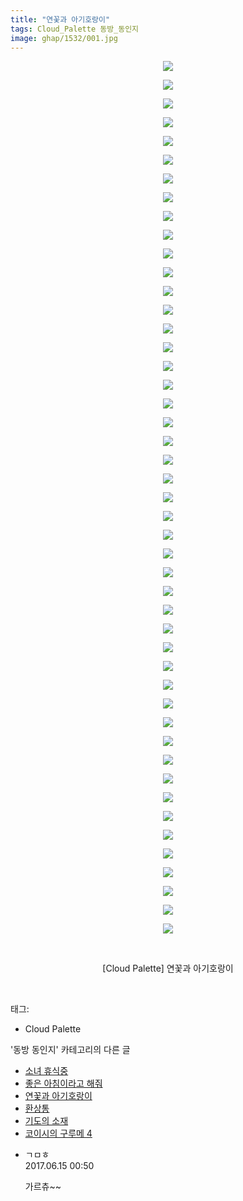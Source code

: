 ```yaml
---
title: "연꽃과 아기호랑이"
tags: Cloud_Palette 동방_동인지
image: ghap/1532/001.jpg
---
```

<div class="article">
<p style="text-align: center; clear: none; float: none;"><img src="{{ site.nasurl }}/ghap/1532/001.jpg"/></p>
<p style="text-align: center; clear: none; float: none;"><img src="{{ site.nasurl }}/ghap/1532/002.jpg"/></p>
<p style="text-align: center; clear: none; float: none;"><img src="{{ site.nasurl }}/ghap/1532/003.jpg"/></p>
<p style="text-align: center; clear: none; float: none;"><img src="{{ site.nasurl }}/ghap/1532/004.jpg"/></p>
<p style="text-align: center; clear: none; float: none;"><img src="{{ site.nasurl }}/ghap/1532/005.jpg"/></p>
<p style="text-align: center; clear: none; float: none;"><img src="{{ site.nasurl }}/ghap/1532/006.jpg"/></p>
<p style="text-align: center; clear: none; float: none;"><img src="{{ site.nasurl }}/ghap/1532/007.jpg"/></p>
<p style="text-align: center; clear: none; float: none;"><img src="{{ site.nasurl }}/ghap/1532/008.jpg"/></p>
<p style="text-align: center; clear: none; float: none;"><img src="{{ site.nasurl }}/ghap/1532/009.jpg"/></p>
<p style="text-align: center; clear: none; float: none;"><img src="{{ site.nasurl }}/ghap/1532/010.jpg"/></p>
<p style="text-align: center; clear: none; float: none;"><img src="{{ site.nasurl }}/ghap/1532/011.jpg"/></p>
<p style="text-align: center; clear: none; float: none;"><img src="{{ site.nasurl }}/ghap/1532/012.jpg"/></p>
<p style="text-align: center; clear: none; float: none;"><img src="{{ site.nasurl }}/ghap/1532/013.jpg"/></p>
<p style="text-align: center; clear: none; float: none;"><img src="{{ site.nasurl }}/ghap/1532/014.jpg"/></p>
<p style="text-align: center; clear: none; float: none;"><img src="{{ site.nasurl }}/ghap/1532/015.jpg"/></p>
<p style="text-align: center; clear: none; float: none;"><img src="{{ site.nasurl }}/ghap/1532/016.jpg"/></p>
<p style="text-align: center; clear: none; float: none;"><img src="{{ site.nasurl }}/ghap/1532/017.jpg"/></p>
<p style="text-align: center; clear: none; float: none;"><img src="{{ site.nasurl }}/ghap/1532/018.jpg"/></p>
<p style="text-align: center; clear: none; float: none;"><img src="{{ site.nasurl }}/ghap/1532/019.jpg"/></p>
<p style="text-align: center; clear: none; float: none;"><img src="{{ site.nasurl }}/ghap/1532/020.jpg"/></p>
<p style="text-align: center; clear: none; float: none;"><img src="{{ site.nasurl }}/ghap/1532/021.jpg"/></p>
<p style="text-align: center; clear: none; float: none;"><img src="{{ site.nasurl }}/ghap/1532/022.jpg"/></p>
<p style="text-align: center; clear: none; float: none;"><img src="{{ site.nasurl }}/ghap/1532/023.jpg"/></p>
<p style="text-align: center; clear: none; float: none;"><img src="{{ site.nasurl }}/ghap/1532/024.jpg"/></p>
<p style="text-align: center; clear: none; float: none;"><img src="{{ site.nasurl }}/ghap/1532/025.jpg"/></p>
<p style="text-align: center; clear: none; float: none;"><img src="{{ site.nasurl }}/ghap/1532/026.jpg"/></p>
<p style="text-align: center; clear: none; float: none;"><img src="{{ site.nasurl }}/ghap/1532/027.jpg"/></p>
<p style="text-align: center; clear: none; float: none;"><img src="{{ site.nasurl }}/ghap/1532/028.jpg"/></p>
<p style="text-align: center; clear: none; float: none;"><img src="{{ site.nasurl }}/ghap/1532/029.jpg"/></p>
<p style="text-align: center; clear: none; float: none;"><img src="{{ site.nasurl }}/ghap/1532/030.jpg"/></p>
<p style="text-align: center; clear: none; float: none;"><img src="{{ site.nasurl }}/ghap/1532/031.jpg"/></p>
<p style="text-align: center; clear: none; float: none;"><img src="{{ site.nasurl }}/ghap/1532/032.jpg"/></p>
<p style="text-align: center; clear: none; float: none;"><img src="{{ site.nasurl }}/ghap/1532/033.jpg"/></p>
<p style="text-align: center; clear: none; float: none;"><img src="{{ site.nasurl }}/ghap/1532/034.jpg"/></p>
<p style="text-align: center; clear: none; float: none;"><img src="{{ site.nasurl }}/ghap/1532/035.jpg"/></p>
<p style="text-align: center; clear: none; float: none;"><img src="{{ site.nasurl }}/ghap/1532/036.jpg"/></p>
<p style="text-align: center; clear: none; float: none;"><img src="{{ site.nasurl }}/ghap/1532/037.jpg"/></p>
<p style="text-align: center; clear: none; float: none;"><img src="{{ site.nasurl }}/ghap/1532/038.jpg"/></p>
<p style="text-align: center; clear: none; float: none;"><img src="{{ site.nasurl }}/ghap/1532/039.jpg"/></p>
<p style="text-align: center; clear: none; float: none;"><img src="{{ site.nasurl }}/ghap/1532/040.jpg"/></p>
<p style="text-align: center; clear: none; float: none;"><img src="{{ site.nasurl }}/ghap/1532/041.jpg"/></p>
<p style="text-align: center; clear: none; float: none;"><img src="{{ site.nasurl }}/ghap/1532/042.jpg"/></p>
<p style="text-align: center; clear: none; float: none;"><img src="{{ site.nasurl }}/ghap/1532/043.jpg"/></p>
<p style="text-align: center; clear: none; float: none;"><img src="{{ site.nasurl }}/ghap/1532/044.jpg"/></p>
<p style="text-align: center; clear: none; float: none;"><img src="{{ site.nasurl }}/ghap/1532/045.jpg"/></p>
<p style="text-align: center; clear: none; float: none;"><img src="{{ site.nasurl }}/ghap/1532/046.jpg"/></p>
<p style="text-align: center; clear: none; float: none;"><img src="{{ site.nasurl }}/ghap/1532/047.jpg"/></p>
<p style="text-align: center; clear: none; float: none;"><br/></p>
<p style="text-align: center; clear: none; float: none;">[Cloud Palette] 연꽃과 아기호랑이</p>
<p><br/></p>
</div><div class="tagTrail">
<p>태그: </p>
<ul>
<li>Cloud Palette</li>
</ul>
</div><div class="another">
<p>'동방 동인지' 카테고리의 다른 글</p>
<ul>
<li><a href="/2016-08-12-ghap_1536">소녀 휴식중</a></li>
<li><a href="/2016-08-12-ghap_1533">좋은 아침이라고 해줘</a></li>
<li><a href="/2016-08-12-ghap_1532">연꽃과 아기호랑이</a></li>
<li><a href="/2016-08-12-ghap_1531">환상통</a></li>
<li><a href="/2016-08-12-ghap_1529">기도의 소재</a></li>
<li><a href="/2016-08-12-ghap_1528">코이시의 구루메 4</a></li>
</ul>
</div><div class="cb_module cb_fluid">
<div class="cb_wrt cb_profile">
<div class="comment">
<ul>
<li class="cb_thumb_off" id="comment15013701">
<div class="cb_comment_area">
<div class="cb_info_area">
<div class="cb_section">
<span class="cb_nick_name">ㄱㅁㅎ</span>
</div>
<div class="cb_section">
<span class="cb_date">2017.06.15 00:50 </span>
</div>
</div>
<div class="cb_dsc_comment">
<p class="cb_dsc">
											가르츄~~
										</p>
</div>
</div></li>
</ul>
</div>
</div><!-- commentList close -->
</div>
<br/>
<p id="refer"></p>
<br/>
